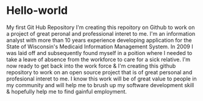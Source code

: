 # Hello-world
My first Git Hub Repository
I'm creating this repoitory on Github to work on a project of great peronal and professional interet to me. I'm an information analyst with more than 10 years experience developing application for the State of Wisconsin's Medicaid Information Management System. In 2009 I was laid off and subsequently found myself in a poition where I needed to take a leave of absence from the workforce to care for a sick relative. I'm now ready to get back into the work force & I'm creating this github repository to work on an open source project that is of great personal and profesional interet to me. I know this work will be of great value to people in my community and will help me to brush up my software development skill & hopefully help me to find gainful employment.
